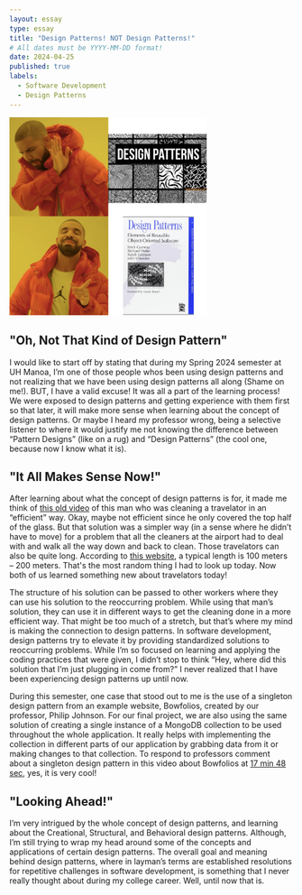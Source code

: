 ```yaml
---
layout: essay
type: essay
title: "Design Patterns! NOT Design Patterns!"
# All dates must be YYYY-MM-DD format!
date: 2024-04-25
published: true
labels:
  - Software Development
  - Design Patterns
---
```


<img style="width: 350px" class="rounded mx-auto d-block" src="../img/design-pattern-pic.png">

## "Oh, Not That Kind of Design Pattern"


I would like to start off by stating that during my Spring 2024 semester at UH Manoa, I’m one of those people whos been using design patterns and not realizing that we have been using design patterns all along (Shame on me!). BUT, I have a valid excuse! It was all a part of the learning process! We were exposed to design patterns and getting experience with them first so that later, it will make more sense when learning about the concept of design patterns. Or maybe I heard my professor wrong, being a selective listener to where it would justify me not knowing the difference between “Pattern Designs” (like on a rug)  and “Design Patterns” (the cool one, because now I know what it is). 


## "It All Makes Sense Now!"


After learning about what the concept of design patterns is for, it made me think of [this old video](https://www.youtube.com/watch?v=6HRjTeM4N80) of this man who was cleaning a travelator in an “efficient” way. Okay, maybe not efficient since he only covered the top half of the glass. But that solution was a simpler way (in a sense where he didn’t have to move) for a problem that all the cleaners at the airport had to deal with and walk all the way down and back to clean. Those travelators can also be quite long. According to [this website](https://www.dimensions.com/element/moving-walkway-inclined-double#:~:text=Inclined%20pit%20depths%20are%20commonly,(100%2D200%20m)), a typical length is 100 meters – 200 meters. That's the most random thing I had to look up today. Now both of us learned something new about travelators today!

The structure of his solution can be passed to other workers where they can use his solution to the reoccurring problem. While using that man’s solution, they can use it in different ways to get the cleaning done in a more efficient way. That might be too much of a stretch, but that’s where my mind is making the connection to design patterns. In software development, design patterns try to elevate it by providing standardized solutions to reoccurring problems. While I’m so focused on learning and applying the coding practices that were given, I didn’t stop to think “Hey, where did this solution that I’m just plugging in come from?” I never realized that I have been experiencing design patterns up until now.

During this semester, one case that stood out to me is the use of a singleton design pattern from an example website, Bowfolios, created by our professor, Philip Johnson. For our final project, we are also using the same solution of creating a single instance of a MongoDB collection to be used throughout the whole application. It really helps with implementing the collection in different parts of our application by grabbing data from it or making changes to that collection. To respond to professors comment about a singleton design pattern in this video about Bowfolios at [17 min 48 sec](https://youtu.be/yP-t44HBCPQ?si=gzAlzOiCu_4V5scm&t=1068), yes, it is very cool!


## "Looking Ahead!"


I’m very intrigued by the whole concept of design patterns, and learning about the Creational, Structural, and Behavioral design patterns. Although, I’m still trying to wrap my head around some of the concepts and applications of certain design patterns. The overall goal and meaning behind design patterns, where in layman’s terms are established resolutions for repetitive challenges in software development, is something that I never really thought about during my college career. Well, until now that is.
